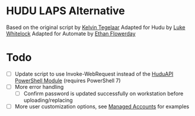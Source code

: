 # HUDU LAPS Alternative
Based on the original script by [Kelvin Tegelaar](https://github.com/KelvinTegelaar/AutomaticDocumentation)
Adapted for Hudu by [Luke Whitelock](https://mspp.io/cyberdrain-automatic-documentation-scripts-to-hudu/)
Adapted for Automate by [Ethan Flowerday](flowerday.io)
# Todo
- [ ] Update script to use Invoke-WebRequest instead of the [HuduAPI PowerShell Module](https://github.com/lwhitelock/HuduAPI) (requires PowerShell 7)
- [ ] More error handling
    - [ ] Confirm password is updated successfully on workstation before uploading/replacing
- [ ] More user customization options, see [Managed Accounts](../Managed-Account/README.md) for examples